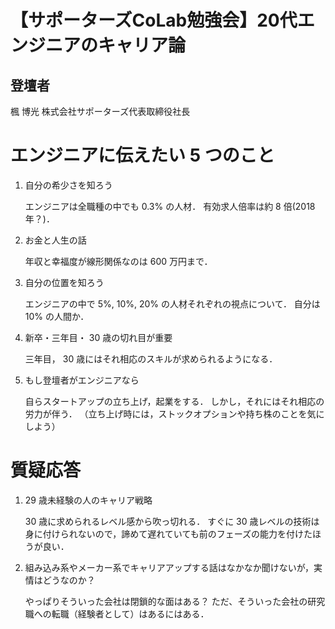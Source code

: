 # 【サポーターズCoLab勉強会】20代エンジニアのキャリア論

## 登壇者
楓 博光
株式会社サポーターズ代表取締役社長

# エンジニアに伝えたい 5 つのこと
1.  自分の希少さを知ろう

    エンジニアは全職種の中でも 0.3% の人材．
    有効求人倍率は約 8 倍(2018年？)．

2.  お金と人生の話

    年収と幸福度が線形関係なのは 600 万円まで．

3.  自分の位置を知ろう

    エンジニアの中で 5%, 10%, 20% の人材それぞれの視点について．
    自分は 10% の人間か．

4.  新卒・三年目・ 30 歳の切れ目が重要

    三年目， 30 歳にはそれ相応のスキルが求められるようになる．

5.  もし登壇者がエンジニアなら

    自らスタートアップの立ち上げ，起業をする．
    しかし，それにはそれ相応の労力が伴う．
    （立ち上げ時には，ストックオプションや持ち株のことを気にしよう）

# 質疑応答
1.  29 歳未経験の人のキャリア戦略

    30 歳に求められるレベル感から吹っ切れる．
    すぐに 30 歳レベルの技術は身に付けられないので，諦めて遅れていても前のフェーズの能力を付けたほうが良い．

2.  組み込み系やメーカー系でキャリアアップする話はなかなか聞けないが，実情はどうなのか？

    やっぱりそういった会社は閉鎖的な面はある？
    ただ、そういった会社の研究職への転職（経験者として）はあるにはある．

